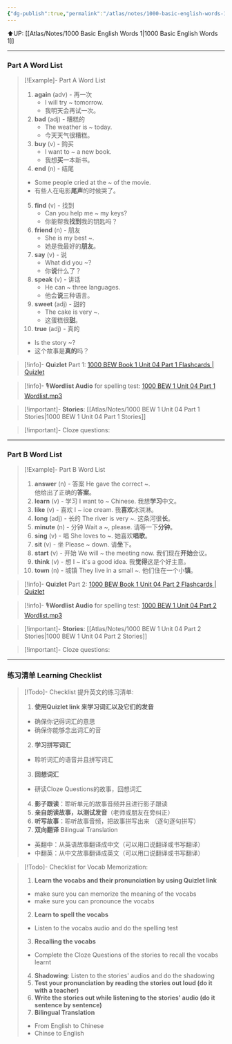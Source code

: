 ```yaml
---
{"dg-publish":true,"permalink":"/atlas/notes/1000-basic-english-words-1-unit-04/"}
---
```


⬆️UP: [[Atlas/Notes/1000 Basic English Words 1\|1000 Basic English Words 1]]

---
### Part A Word List


> [!Example]- Part A Word List
> 1. **again** (adv) - 再一次
>     - I will try ~ tomorrow.
>     - 我明天会再试一次。
>2. **bad** (adj) - 糟糕的
>     - The weather is ~ today.
>     - 今天天气很糟糕。
> 3. **buy** (v) - 购买
>     - I want to ~ a new book.
>     - 我想**买**一本新书。
> 4. **end** (n) - 结尾
> 	- Some people cried at the ~ of the movie.
> 	- 有些人在电影**尾声**的时候哭了。
> 5. **find** (v) - 找到
>     - Can you help me ~ my keys?
>     - 你能帮我**找到**我的钥匙吗？
> 6. **friend** (n) - 朋友
>     - She is my best ~.
>     - 她是我最好的**朋友**。
> 7. **say** (v) - 说
>     - What did you ~?
>     - 你**说**什么了？
> 8. **speak** (v) - 讲话
>     - He can ~ three languages.
>     - 他会**说**三种语言。
> 9. **sweet** (adj) - 甜的
>     - The cake is very ~.
>     - 这蛋糕很**甜**。
> 10. **true** (adj) - 真的
> 	- Is the story ~?
> 	- 这个故事是**真的**吗？



> [!info]- **Quizlet** Part 1: [1000 BEW Book 1 Unit 04 Part 1 Flashcards | Quizlet](https://quizlet.com/my/926825271/1000-bew-book-1-unit-04-part-1-flash-cards/?i=1vbzw5&x=1jqt)

> [!info]- 🎙️**Wordlist Audio** for spelling test: [1000 BEW 1 Unit 04 Part 1 Wordlist.mp3](https://drive.google.com/file/d/1Qb_j0BrQthwGsrdRUPysgUtQLaO6nHFl/view?usp=drive_link)

> [!important]- **Stories**: [[Atlas/Notes/1000 BEW 1 Unit 04 Part 1 Stories\|1000 BEW 1 Unit 04 Part 1 Stories]]

> [!important]- Cloze questions: 

---
### Part B Word List 


 >[!Example]- Part B Word List
 >  1. **answer** (n) - 答案
 >    He gave the correct ~.    
 >    他给出了正确的**答案**。
 >   2. **learn** (v) - 学习
 >    I want to ~ Chinese.
 >    我想**学习**中文。
 >   3. **like** (v) - 喜欢
 >    I ~ ice cream.
 >    我**喜欢**冰淇淋。
 >   4. **long** (adj) - 长的
 >      The river is very ~.
 >      这条河很**长**。
 >   5. **minute** (n) - 分钟
 >    Wait a ~, please.
 >    请等一下**分钟**。  
 >   6. **sing** (v) - 唱
 >    She loves to ~.
 >    她喜欢**唱歌**。
 >   7. **sit** (v) - 坐
 >    Please ~ down.
 >    请**坐**下。    
 >   8. **start** (v) - 开始
 >    We will ~ the meeting now.
 >    我们现在**开始**会议。
 >   9. **think** (v) - 想
 >    I ~ it's a good idea.
 >    我**觉得**这是个好主意。
 >   10. **town** (n) - 城镇
 >    They live in a small ~.
 >    他们住在一个小**镇**。

> [!info]- **Quizlet** Part 2: [1000 BEW Book 1 Unit 04 Part 2 Flashcards | Quizlet](https://quizlet.com/my/926825397/1000-bew-book-1-unit-04-part-2-flash-cards/?i=1vbzw5&x=1jqt)

> [!info]- 🎙️**Wordlist Audio** for spelling test: [1000 BEW 1 Unit 04 Part 2 Wordlist.mp3](https://drive.google.com/file/d/15QoHNpwUvfhl4l0L8JpWVGFOS1SvAOgd/view?usp=drive_link)

> [!important]- **Stories**: [[Atlas/Notes/1000 BEW 1 Unit 04 Part 2 Stories\|1000 BEW 1 Unit 04 Part 2 Stories]]

> [!important]- Cloze questions: 

---

### 练习清单 Learning Checklist

> [!Todo]- Checklist 提升英文的练习清单:
> 1. **使用Quizlet link 来学习词汇以及它们的发音** 
>	- 确保你记得词汇的意思 
>	- 确保你能够念出词汇的音 
> 2. **学习拼写词汇** 
>	- 聆听词汇的语音并且拼写词汇 
> 3. **回想词汇**
>	- 研读Cloze Questions的故事，回想词汇 
> 4. **影子跟读**：聆听单元的故事音频并且进行影子跟读 
> 5. **亲自朗读故事，以测试发音**（老师或朋友在旁纠正）
> 6. **听写故事**：聆听故事音频，把故事拼写出来 （逐句逐句拼写）
> 7. **双向翻译** Bilingual Translation 
>	- 英翻中：从英语故事翻译成中文（可以用口说翻译或书写翻译）
>	- 中翻英：从中文故事翻译成英文（可以用口说翻译或书写翻译）

> [!Todo]- Checklist for Vocab Memorization:
> 
> 1. **Learn the vocabs and their pronunciation by using Quizlet link**
>	- make sure you can memorize the meaning of the vocabs
>	- make sure you can pronounce the vocabs
> 2. **Learn to spell the vocabs**
>	- Listen to the vocabs audio and do the spelling test
> 3. **Recalling the vocabs**
>	- Complete the Cloze Questions of the stories to recall the vocabs learnt
> 4. **Shadowing**: Listen to the stories' audios and do the shadowing
> 5. **Test your pronunciation by reading the stories out loud (do it with a teacher)**
> 6. **Write the stories out while listening to the stories' audio (do it sentence by sentence)**
> 7. **Bilingual Translation** 
> 	- From English to Chinese
> 	- Chinse to English

